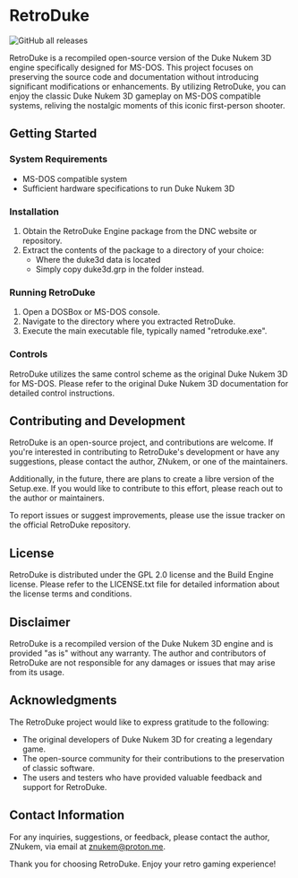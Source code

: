 # RetroDuke 
![GitHub all releases](https://img.shields.io/github/downloads/ZNukem/RetroDuke/total?color=blue)

RetroDuke is a recompiled open-source version of the Duke Nukem 3D engine specifically designed for MS-DOS. This project focuses on preserving the source code and documentation without introducing significant modifications or enhancements. By utilizing RetroDuke, you can enjoy the classic Duke Nukem 3D gameplay on MS-DOS compatible systems, reliving the nostalgic moments of this iconic first-person shooter.

## Getting Started

### System Requirements

- MS-DOS compatible system
- Sufficient hardware specifications to run Duke Nukem 3D

### Installation

1. Obtain the RetroDuke Engine package from the DNC website or repository.
2. Extract the contents of the package to a directory of your choice:
   - Where the duke3d data is located
   - Simply copy duke3d.grp in the folder instead.

### Running RetroDuke

1. Open a DOSBox or MS-DOS console.
2. Navigate to the directory where you extracted RetroDuke.
3. Execute the main executable file, typically named "retroduke.exe".

### Controls

RetroDuke utilizes the same control scheme as the original Duke Nukem 3D for MS-DOS. Please refer to the original Duke Nukem 3D documentation for detailed control instructions.

## Contributing and Development

RetroDuke is an open-source project, and contributions are welcome. If you're interested in contributing to RetroDuke's development or have any suggestions, please contact the author, ZNukem, or one of the maintainers.

Additionally, in the future, there are plans to create a libre version of the Setup.exe. If you would like to contribute to this effort, please reach out to the author or maintainers.

To report issues or suggest improvements, please use the issue tracker on the official RetroDuke repository. 

## License

RetroDuke is distributed under the GPL 2.0 license and the Build Engine license. Please refer to the LICENSE.txt file for detailed information about the license terms and conditions.

## Disclaimer

RetroDuke is a recompiled version of the Duke Nukem 3D engine and is provided "as is" without any warranty. The author and contributors of RetroDuke are not responsible for any damages or issues that may arise from its usage.

## Acknowledgments

The RetroDuke project would like to express gratitude to the following:

- The original developers of Duke Nukem 3D for creating a legendary game.
- The open-source community for their contributions to the preservation of classic software.
- The users and testers who have provided valuable feedback and support for RetroDuke.

## Contact Information

For any inquiries, suggestions, or feedback, please contact the author, ZNukem, via email at znukem@proton.me.

Thank you for choosing RetroDuke. Enjoy your retro gaming experience!
